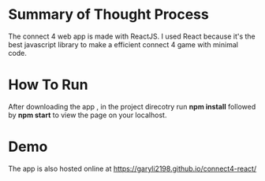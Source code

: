 # Summary of Thought Process
The connect 4 web app is made with ReactJS. I used React because it's the best javascript library to make a efficient connect 4 game with minimal code. 
# How To Run
After downloading the app , in the project direcotry run **npm install** followed by **npm start** to view the page on your localhost.
# Demo
The app is also hosted online at https://garyli2198.github.io/connect4-react/ 